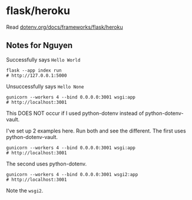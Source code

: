 # flask/heroku

Read [dotenv.org/docs/frameworks/flask/heroku](https://www.dotenv.org/docs/frameworks/flask/heroku)

## Notes for Nguyen

Successfully says `Hello World`

```
flask --app index run
# http://127.0.0.1:5000
```

Unsuccessfully says `Hello None`

```
gunicorn --workers 4 --bind 0.0.0.0:3001 wsgi:app
# http://localhost:3001
```

This DOES NOT occur if I used python-dotenv instead of python-dotenv-vault.

I've set up 2 examples here. Run both and see the different. The first uses python-dotenv-vault.

```
gunicorn --workers 4 --bind 0.0.0.0:3001 wsgi:app
# http://localhost:3001
```

The second uses python-dotenv.

```
gunicorn --workers 4 --bind 0.0.0.0:3001 wsgi2:app
# http://localhost:3001
```

Note the `wsgi2`.


